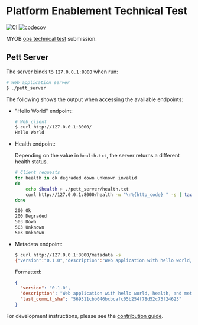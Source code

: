 # Platform Enablement Technical Test

[![CI](https://github.com/azriel91/myob_interview/workflows/CI/badge.svg)](https://github.com/azriel91/myob_interview/actions?query=workflow%3ACI) [![codecov](https://codecov.io/gh/azriel91/myob_interview/branch/master/graph/badge.svg)](https://codecov.io/gh/azriel91/myob_interview)

MYOB [ops technical test] submission.

## Pett Server

The server binds to `127.0.0.1:8000` when run:

```bash
# Web application server
$ ./pett_server
```

The following shows the output when accessing the available endpoints:

* "Hello World" endpoint:

    ```bash
    # Web client
    $ curl http://127.0.0.1:8000/
    Hello World
    ```

* Health endpoint:

    Depending on the value in `health.txt`, the server returns a different health status.

    ```bash
    # Client requests
    for health in ok degraded down unknown invalid
    do
        echo $health > ./pett_server/health.txt
        curl http://127.0.0.1:8000/health -w "\n%{http_code} " -s | tac
    done

    200 Ok
    200 Degraded
    503 Down
    503 Unknown
    503 Unknown
    ```

* Metadata endpoint:

    ```bash
    $ curl http://127.0.0.1:8000/metadata -s
    {"version":"0.1.0","description":"Web application with hello world, health, and metadata endpoints","last_commit_sha":"569311cbb046bcbcafc05b254f78d52c73f24623"}
    ```

    Formatted:

    ```json
    {
      "version": "0.1.0",
      "description": "Web application with hello world, health, and metadata endpoints",
      "last_commit_sha": "569311cbb046bcbcafc05b254f78d52c73f24623"
    }
    ```

For development instructions, please see the [contribution guide].

[contribution guide]: CONTRIBUTING.md
[ops technical test]: https://github.com/MYOB-Technology/ops-technical-test
